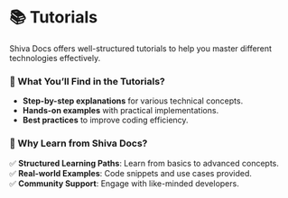 
# 📚 Tutorials  

Shiva Docs offers well-structured tutorials to help you master different technologies effectively.

### 🔹 What You’ll Find in the Tutorials?  
- **Step-by-step explanations** for various technical concepts.  
- **Hands-on examples** with practical implementations.  
- **Best practices** to improve coding efficiency.  

### 🔹 Why Learn from Shiva Docs?  
✅ **Structured Learning Paths**: Learn from basics to advanced concepts.  
✅ **Real-world Examples**: Code snippets and use cases provided.  
✅ **Community Support**: Engage with like-minded developers.  

